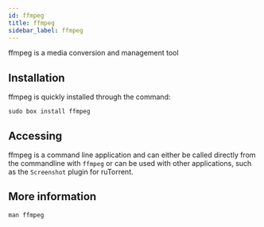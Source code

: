 ```yaml
---
id: ffmpeg
title: ffmpeg
sidebar_label: ffmpeg
---
```


ffmpeg is a media conversion and management tool

## Installation

ffmpeg is quickly installed through the command:

```
sudo box install ffmpeg
```

## Accessing

ffmpeg is a command line application and can either be called directly from the commandline with `ffmpeg` or can be used with other applications, such as the `Screenshot` plugin for ruTorrent.

## More information

`man ffmpeg`